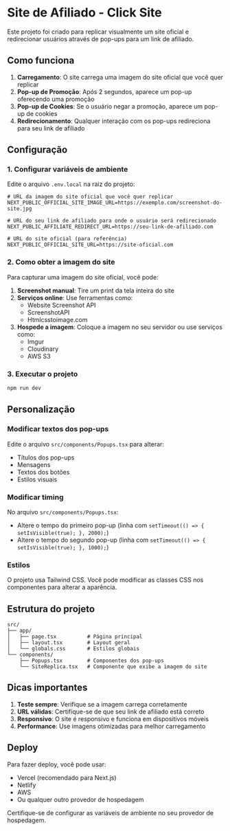 # Site de Afiliado - Click Site

Este projeto foi criado para replicar visualmente um site oficial e redirecionar usuários através de pop-ups para um link de afiliado.

## Como funciona

1. **Carregamento**: O site carrega uma imagem do site oficial que você quer replicar
2. **Pop-up de Promoção**: Após 2 segundos, aparece um pop-up oferecendo uma promoção
3. **Pop-up de Cookies**: Se o usuário negar a promoção, aparece um pop-up de cookies
4. **Redirecionamento**: Qualquer interação com os pop-ups redireciona para seu link de afiliado

## Configuração

### 1. Configurar variáveis de ambiente

Edite o arquivo `.env.local` na raiz do projeto:

```env
# URL da imagem do site oficial que você quer replicar
NEXT_PUBLIC_OFFICIAL_SITE_IMAGE_URL=https://exemplo.com/screenshot-do-site.jpg

# URL do seu link de afiliado para onde o usuário será redirecionado
NEXT_PUBLIC_AFFILIATE_REDIRECT_URL=https://seu-link-de-afiliado.com

# URL do site oficial (para referência)
NEXT_PUBLIC_OFFICIAL_SITE_URL=https://site-oficial.com
```

### 2. Como obter a imagem do site

Para capturar uma imagem do site oficial, você pode:

1. **Screenshot manual**: Tire um print da tela inteira do site
2. **Serviços online**: Use ferramentas como:
   - Website Screenshot API
   - ScreenshotAPI
   - Htmlcsstoimage.com
3. **Hospede a imagem**: Coloque a imagem no seu servidor ou use serviços como:
   - Imgur
   - Cloudinary
   - AWS S3

### 3. Executar o projeto

```bash
npm run dev
```

## Personalização

### Modificar textos dos pop-ups

Edite o arquivo `src/components/Popups.tsx` para alterar:
- Títulos dos pop-ups
- Mensagens
- Textos dos botões
- Estilos visuais

### Modificar timing

No arquivo `src/components/Popups.tsx`:
- Altere o tempo do primeiro pop-up (linha com `setTimeout(() => { setIsVisible(true); }, 2000);`)
- Altere o tempo do segundo pop-up (linha com `setTimeout(() => { setIsVisible(true); }, 1000);`)

### Estilos

O projeto usa Tailwind CSS. Você pode modificar as classes CSS nos componentes para alterar a aparência.

## Estrutura do projeto

```
src/
├── app/
│   ├── page.tsx          # Página principal
│   ├── layout.tsx        # Layout geral
│   └── globals.css       # Estilos globais
└── components/
    ├── Popups.tsx        # Componentes dos pop-ups
    └── SiteReplica.tsx   # Componente que exibe a imagem do site
```

## Dicas importantes

1. **Teste sempre**: Verifique se a imagem carrega corretamente
2. **URL válidas**: Certifique-se de que seu link de afiliado está correto
3. **Responsivo**: O site é responsivo e funciona em dispositivos móveis
4. **Performance**: Use imagens otimizadas para melhor carregamento

## Deploy

Para fazer deploy, você pode usar:
- Vercel (recomendado para Next.js)
- Netlify
- AWS
- Ou qualquer outro provedor de hospedagem

Certifique-se de configurar as variáveis de ambiente no seu provedor de hospedagem.
